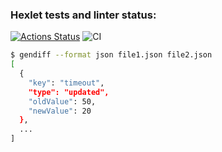 ### Hexlet tests and linter status:
[![Actions Status](https://github.com/elrbkn/qa-auto-engineer-javascript-project-87/actions/workflows/hexlet-check.yml/badge.svg)](https://github.com/elrbkn/qa-auto-engineer-javascript-project-87/actions)
![CI](https://github.com/<ваш-логин>/<ваш-репозиторий>/actions/workflows/test.yml/badge.svg)

```bash
$ gendiff --format json file1.json file2.json
[
  {
    "key": "timeout",
    "type": "updated",
    "oldValue": 50,
    "newValue": 20
  },
  ...
]
```
